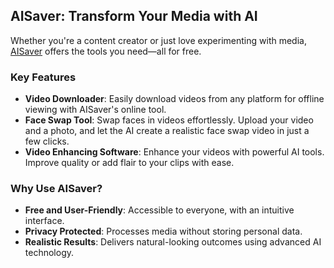 ## AISaver: Transform Your Media with AI

Whether you're a content creator or just love experimenting with media, [AISaver](https://aisaver.io) offers the tools you need—all for free.

### Key Features
- **Video Downloader**: Easily download videos from any platform for offline viewing with AISaver's online tool.
- **Face Swap Tool**: Swap faces in videos effortlessly. Upload your video and a photo, and let the AI create a realistic face swap video in just a few clicks.
- **Video Enhancing Software**: Enhance your videos with powerful AI tools. Improve quality or add flair to your clips with ease.

### Why Use AISaver?
- **Free and User-Friendly**: Accessible to everyone, with an intuitive interface.
- **Privacy Protected**: Processes media without storing personal data.
- **Realistic Results**: Delivers natural-looking outcomes using advanced AI technology.
